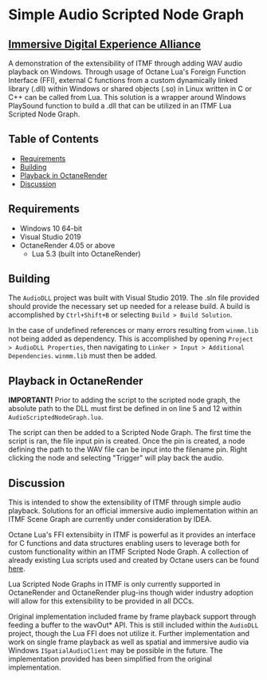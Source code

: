 # Simple Audio Scripted Node Graph

## [Immersive Digital Experience Alliance](http://immersivealliance.org/)

A demonstration of the extensibility of ITMF through adding WAV audio playback on Windows. Through usage of Octane Lua's Foreign Function Interface (FFI), external C functions from a custom dynamically linked library (.dll) within Windows or shared objects (.so) in Linux written in C or C++ can be called from Lua. This solution is a wrapper around Windows PlaySound function to build a .dll that can be utilized in an ITMF Lua Scripted Node Graph.

## Table of Contents

* [Requirements](#requirements)
* [Building](#Building)
* [Playback in OctaneRender](#playback-in-octanerender)
* [Discussion](#discussion)

## Requirements

* Windows 10 64-bit
* Visual Studio 2019
* OctaneRender 4.05 or above
    * Lua 5.3 (built into OctaneRender)

## Building

The `AudioDLL` project was built with Visual Studio 2019. The .sln file provided should provide the necessary set up needed for a release build. A build is accomplished by `Ctrl+Shift+B` or selecting `Build > Build Solution`.

In the case of undefined references or many errors resulting from `winmm.lib` not being added as dependency. This is accomplished by opening `Project > AudioDLL Properties`, then navigating to `Linker > Input > Additional Dependencies`. `winmm.lib` must then be added. 

## Playback in OctaneRender

**IMPORTANT!**
Prior to adding the script to the scripted node graph, the absolute path to the DLL must first be defined in on line 5 and 12 within `AudioScriptedNodeGraph.lua`.

The script can then be added to a Scripted Node Graph. The first time the script is ran, the file input pin is created. Once the pin is created, a node defining the path to the WAV file can be input into the filename pin. Right clicking the node and selecting "Trigger" will play back the audio.

## Discussion

This is intended to show the extensibility of ITMF through simple audio playback. Solutions for an official immersive audio implementation within an ITMF Scene Graph are currently under consideration by IDEA.

Octane Lua's FFI extensibiity in ITMF is powerful as it provides an interface for C functions and data structures enabling users to leverage both for custom functionality within an ITMF Scripted Node Graph. A collection of already existing Lua scripts used and created by Octane users can be found [here](https://render.otoy.com/forum/viewtopic.php?f=73&t=57252).

Lua Scripted Node Graphs in ITMF is only currently supported in OctaneRender and OctaneRender plug-ins though wider industry adoption will allow for this extensibility to be provided in all DCCs.

Original implementation included frame by frame playback support through feeding a buffer to the wavOut* API. This is still included within the `AudioDLL` project, though the Lua FFI does not utilize it. Further implementation and work on single frame playback as well as spatial and immersive audio via Windows `ISpatialAudioClient` may be possible in the future. The implementation provided has been simplified from the original implementation.
